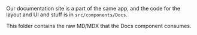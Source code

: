 Our documentation site is a part of the same app, and the code for the layout and UI and stuff is in `src/components/Docs`.

This folder contains the raw MD/MDX that the Docs component consumes.
